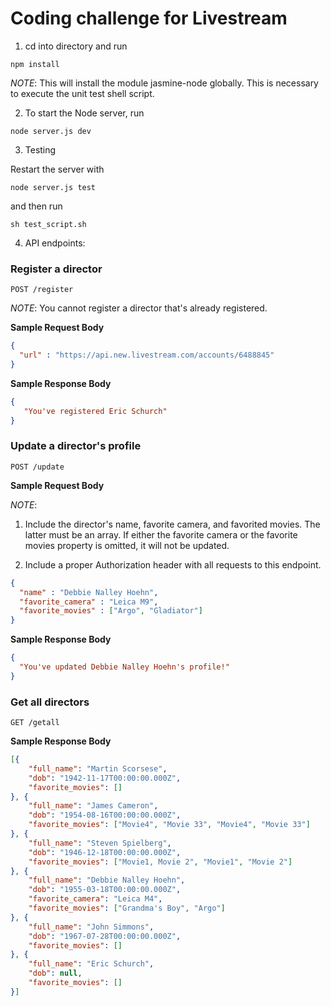 # Coding challenge for Livestream

1) cd into directory and run
```
npm install
```
*NOTE*: This will install the module jasmine-node globally. This is necessary to 
execute the unit test shell script. 

2) To start the Node server, run
```
node server.js dev
```

3) Testing

Restart the server with 
```
node server.js test
```
and then run 
```
sh test_script.sh
```

4) API endpoints:

### Register a director

    POST /register
    
*NOTE*: You cannot register a director that's already registered. 

**Sample Request Body**

```json
{
  "url" : "https://api.new.livestream.com/accounts/6488845"
}
```


**Sample Response Body**

```json
{
   "You've registered Eric Schurch"
}
```


### Update a director's profile

    POST /update
    

**Sample Request Body**

*NOTE*: 

1. Include the director's name, favorite camera, and  favorited movies. The latter must be an array. If either the favorite camera or the favorite movies property is omitted, it will not be updated. 

2. Include a proper Authorization header with all requests to this endpoint. 

```json
{
  "name" : "Debbie Nalley Hoehn",
  "favorite_camera" : "Leica M9",
  "favorite_movies" : ["Argo", "Gladiator"]
}
```


**Sample Response Body**

```json
{
  "You've updated Debbie Nalley Hoehn's profile!"
}
```

### Get all directors

    GET /getall



**Sample Response Body**

```json
[{
    "full_name": "Martin Scorsese",
    "dob": "1942-11-17T00:00:00.000Z",
    "favorite_movies": []
}, {
    "full_name": "James Cameron",
    "dob": "1954-08-16T00:00:00.000Z",
    "favorite_movies": ["Movie4", "Movie 33", "Movie4", "Movie 33"]
}, {
    "full_name": "Steven Spielberg",
    "dob": "1946-12-18T00:00:00.000Z",
    "favorite_movies": ["Movie1, Movie 2", "Movie1", "Movie 2"]
}, {
    "full_name": "Debbie Nalley Hoehn",
    "dob": "1955-03-18T00:00:00.000Z",
    "favorite_camera": "Leica M4",
    "favorite_movies": ["Grandma's Boy", "Argo"]
}, {
    "full_name": "John Simmons",
    "dob": "1967-07-28T00:00:00.000Z",
    "favorite_movies": []
}, {
    "full_name": "Eric Schurch",
    "dob": null,
    "favorite_movies": []
}]
```